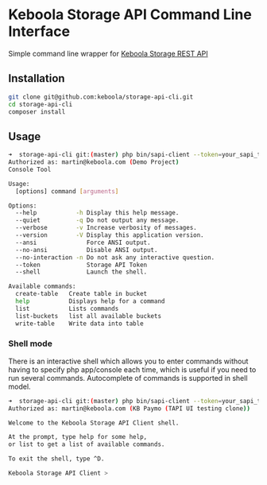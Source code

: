 # Keboola Storage API Command Line Interface

Simple command line wrapper for [Keboola Storage REST API](http://docs.keboola.apiary.io/)

## Installation

```bash
git clone git@github.com:keboola/storage-api-cli.git
cd storage-api-cli
composer install
```

## Usage

```bash
➜  storage-api-cli git:(master) php bin/sapi-client --token=your_sapi_token
Authorized as: martin@keboola.com (Demo Project)
Console Tool

Usage:
  [options] command [arguments]

Options:
  --help           -h Display this help message.
  --quiet          -q Do not output any message.
  --verbose        -v Increase verbosity of messages.
  --version        -V Display this application version.
  --ansi              Force ANSI output.
  --no-ansi           Disable ANSI output.
  --no-interaction -n Do not ask any interactive question.
  --token             Storage API Token
  --shell             Launch the shell.

Available commands:
  create-table   Create table in bucket
  help           Displays help for a command
  list           Lists commands
  list-buckets   list all available buckets
  write-table    Write data into table
```

### Shell mode
There is an interactive shell which allows you to enter commands without having to specify php app/console each time, which is useful if you need to run several commands.
Autocomplete of commands is supported in shell model.

```bash
➜  storage-api-cli git:(master) php bin/sapi-client --token=your_sapi_token --shell
Authorized as: martin@keboola.com (KB Paymo (TAPI UI testing clone))

Welcome to the Keboola Storage API Client shell.

At the prompt, type help for some help,
or list to get a list of available commands.

To exit the shell, type ^D.

Keboola Storage API Client >
```





